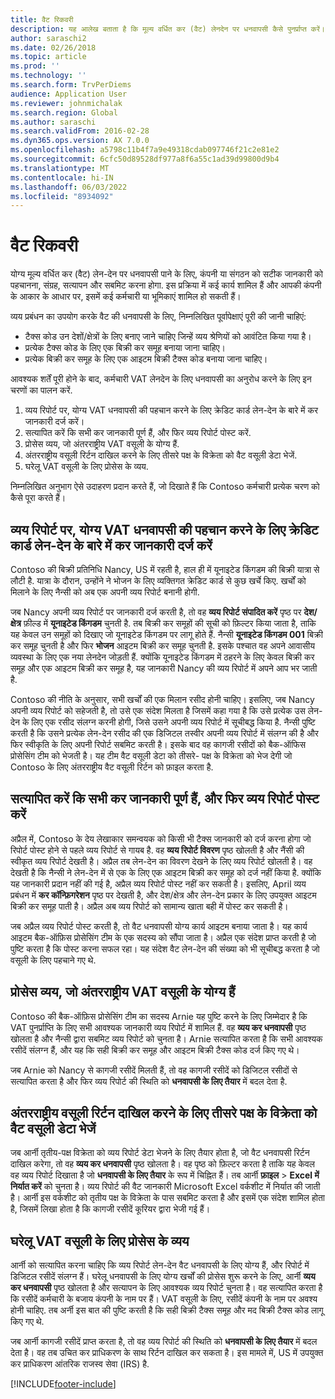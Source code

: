 ```yaml
---
title: वैट रिकवरी
description: यह आलेख बताता है कि मूल्य वर्धित कर (वैट) लेनदेन पर धनवापसी कैसे पुनर्प्राप्त करें।
author: saraschi2
ms.date: 02/26/2018
ms.topic: article
ms.prod: ''
ms.technology: ''
ms.search.form: TrvPerDiems
audience: Application User
ms.reviewer: johnmichalak
ms.search.region: Global
ms.author: saraschi
ms.search.validFrom: 2016-02-28
ms.dyn365.ops.version: AX 7.0.0
ms.openlocfilehash: a5798c11b4f7a9e49318cdab097746f21c2e81e2
ms.sourcegitcommit: 6cfc50d89528df977a8f6a55c1ad39d99800d9b4
ms.translationtype: MT
ms.contentlocale: hi-IN
ms.lasthandoff: 06/03/2022
ms.locfileid: "8934092"
---
```

# <a name="vat-recovery"></a>वैट रिकवरी 

योग्य मूल्य वर्धित कर (वैट) लेन-देन पर धनवापसी पाने के लिए, कंपनी या संगठन को सटीक जानकारी को पहचानना, संग्रह, सत्यापन और सबमिट करना होगा. इस प्रक्रिया में कई कार्य शामिल हैं और आपकी कंपनी के आकार के आधार पर, इसमें कई कर्मचारी या भूमिकाएं शामिल हो सकती हैं।

व्यय प्रबंधन का उपयोग करके वैट की धनवापसी के लिए, निम्नलिखित पूर्वापेक्षाएं पूरी की जानी चाहिएं:

- टैक्स कोड उन देशों/क्षेत्रों के लिए बनाए जाने चाहिए जिन्हें व्यय श्रेणियों को आवंटित किया गया है।
- प्रत्येक टैक्स कोड के लिए एक बिक्री कर समूह बनाया जाना चाहिए।
- प्रत्येक बिक्री कर समूह के लिए एक आइटम बिक्री टैक्स कोड बनाया जाना चाहिए।

आवश्यक शर्तें पूरी होने के बाद, कर्मचारी VAT लेनदेन के लिए धनवापसी का अनुरोध करने के लिए इन चरणों का पालन करें.

1. व्यय रिपोर्ट पर, योग्य VAT धनवापसी की पहचान करने के लिए क्रेडिट कार्ड लेन-देन के बारे में कर जानकारी दर्ज करें।
2. सत्यापित करें कि सभी कर जानकारी पूर्ण हैं, और फिर व्यय रिपोर्ट पोस्ट करें.
3. प्रोसेस व्यय, जो अंतरराष्ट्रीय VAT वसूली के योग्य हैं.
4. अंतरराष्ट्रीय वसूली रिर्टन दाखिल करने के लिए तीसरे पक्ष के विक्रेता को वैट वसूली डेटा भेजें.
5. घरेलू VAT वसूली के लिए प्रोसेस के व्यय.

निम्नलिखित अनुभाग ऐसे उदाहरण प्रदान करते हैं, जो दिखाते हैं कि Contoso कर्मचारी प्रत्येक चरण को कैसे पूरा करते हैं।

## <a name="on-an-expense-report-enter-tax-information-about-credit-card-transactions-to-identify-eligible-vat-refunds"></a>व्यय रिपोर्ट पर, योग्य VAT धनवापसी की पहचान करने के लिए क्रेडिट कार्ड लेन-देन के बारे में कर जानकारी दर्ज करें

Contoso की बिक्री प्रतिनिधि Nancy, US में रहती है, हाल ही में यूनाइटेड किंगडम की बिक्री यात्रा से लौटी है. यात्रा के दौरान, उन्होंने ने भोजन के लिए व्यक्तिगत क्रेडिट कार्ड से कुछ खर्चे किए. खर्चों को मिलाने के लिए नैन्सी को अब एक अपनी व्यय रिपोर्ट बनानी होगी.

जब Nancy अपनी व्यय रिपोर्ट पर जानकारी दर्ज करती है, तो वह **व्यय रिपोर्ट संपादित करें** पृष्ठ पर **देश/क्षेत्र** फ़ील्ड में **यूनाइटेड किंगडम** चुनती है. तब बिक्री कर समूहों की सूची को फ़िल्टर किया जाता है, ताकि यह केवल उन समूहों को दिखाए जो यूनाइटेड किंगडम पर लागू होते हैं. नैन्सी **यूनाइटेड किंगडम 001** बिक्री कर समूह चुनती है और फिर **भोजन** आइटम बिक्री कर समूह चुनती है. इसके पश्चात वह अपने आवासीय व्यवस्था के लिए एक नया लेनदेन जोड़ती हैं. क्योंकि यूनाइटेड किंगडम में ठहरने के लिए केवल बिक्री कर समूह और एक आइटम बिक्री कर समूह है, यह जानकारी Nancy की व्यय रिपोर्ट में अपने आप भर जाती है.

Contoso की नीति के अनुसार, सभी खर्चों की एक मिलान रसीद होनी चाहिए। इसलिए, जब Nancy अपनी व्यय रिपोर्ट को सहेजती है, तो उसे एक संदेश मिलता है जिसमें कहा गया है कि उसे प्रत्येक उस लेन-देन के लिए एक रसीद संलग्न करनी होगी, जिसे उसने अपनी व्यय रिपोर्ट में सूचीबद्ध किया है. नैन्सी पुष्टि करती है कि उसने प्रत्येक लेन-देन रसीद की एक डिजिटल तस्वीर अपनी व्यय रिपोर्ट में संलग्न की है और फिर स्वीकृति के लिए अपनी रिपोर्ट सबमिट करती है। इसके बाद वह कागजी रसीदों को बैक-ऑफिस प्रोसेसिंग टीम को भेजती है। यह टीम वैट वसूली डेटा को तीसरे- पक्ष के विक्रेता को भेज देगी जो Contoso के लिए अंतरराष्ट्रीय वैट वसूली रिर्टन को फ़ाइल करता है.

## <a name="make-sure-that-all-tax-information-is-complete-and-then-post-the-expense-report"></a>सत्यापित करें कि सभी कर जानकारी पूर्ण हैं, और फिर व्यय रिपोर्ट पोस्ट करें

अप्रैल में, Contoso के देय लेखाकार समन्वयक को किसी भी टैक्स जानकारी को दर्ज करना होगा जो रिपोर्ट पोस्ट होने से पहले व्यय रिपोर्ट से गायब है. वह **व्यय रिपोर्ट विवरण** पृष्ठ खोलती है और नैंसी की स्वीकृत व्यय रिपोर्ट देखती है। अप्रैल तब लेन-देन का विवरण देखने के लिए व्यय रिपोर्ट खोलती है। वह देखती है कि नैन्सी ने लेन-देन में से एक के लिए एक आइटम बिक्री कर समूह को दर्ज नहीं किया है. क्योंकि यह जानकारी प्रदान नहीं की गई है, अप्रैल व्यय रिपोर्ट पोस्ट नहीं कर सकती है। इसलिए, April व्यय प्रबंधन में **कर कॉन्फ़िगरेशन** पृष्ठ पर देखती है, और देश/क्षेत्र और लेन-देन प्रकार के लिए उपयुक्त आइटम बिक्री कर समूह पाती है। अप्रैल अब व्यय रिपोर्ट को सामान्य खाता बही में पोस्ट कर सकती है।

जब अप्रैल व्यय रिपोर्ट पोस्ट करती है, तो वैट धनवापसी योग्य कार्य आइटम बनाया जाता है। यह कार्य आइटम बैक-ऑफ़िस प्रोसेसिंग टीम के एक सदस्य को सौंपा जाता है। अप्रैल एक संदेश प्राप्त करती है जो पुष्टि करता है कि पोस्ट करना सफल रहा। यह संदेश वैट लेन-देन की संख्या को भी सूचीबद्ध करता है जो वसूली के लिए पहचाने गए थे.

## <a name="process-expenses-that-are-eligible-for-international-vat-recovery"></a>प्रोसेस व्यय, जो अंतरराष्ट्रीय VAT वसूली के योग्य हैं

Contoso की बैक-ऑफ़िस प्रोसेसिंग टीम का सदस्य Arnie यह पुष्टि करने के लिए जिम्मेदार है कि VAT पुनर्प्राप्ति के लिए सभी आवश्यक जानकारी व्यय रिपोर्ट में शामिल हैं. वह **व्यय कर धनवापसी** पृष्ठ खोलता है और नैन्सी द्वारा सबमिट व्यय रिपोर्ट को चुनता है। Arnie सत्यापित करता है कि सभी आवश्यक रसीदें संलग्न हैं, और यह कि सही बिक्री कर समूह और आइटम बिक्री टैक्स कोड दर्ज किए गए थे।

जब Arnie को Nancy से कागजी रसीदें मिलती हैं, तो वह कागजी रसीदें को डिजिटल रसीदों से सत्यापित करता है और फिर व्यय रिपोर्ट की स्थिति को **धनवापसी के लिए तैयार** में बदल देता है.

## <a name="send-vat-recovery-data-to-the-third-party-vendor-to-file-international-recovery-returns"></a>अंतरराष्ट्रीय वसूली रिर्टन दाखिल करने के लिए तीसरे पक्ष के विक्रेता को वैट वसूली डेटा भेजें

जब आर्नी तृतीय-पक्ष विक्रेता को व्यय रिपोर्ट डेटा भेजने के लिए तैयार होता है, जो वैट धनवापसी रिर्टन दाखिल करेगा, तो वह **व्यय कर धनवापसी** पृष्ठ खोलता है। वह पृष्ठ को फ़िल्टर करता है ताकि यह केवल वह व्यय रिपोर्ट दिखाता है जो **धनवापसी के लिए तैयार** के रूप में चिह्नित हैं। तब आर्नी **फ़ाइल** &gt; **Excel में निर्यात करें** को चुनता है। व्यय रिपोर्ट की वैट जानकारी Microsoft Excel वर्कशीट में निर्यात की जाती है। आर्नी इस वर्कशीट को तृतीय पक्ष के विक्रेता के पास सबमिट करता है और इसमें एक संदेश शामिल होता है, जिसमें लिखा होता है कि कागजी रसीदें कूरियर द्वारा भेजी गई हैं।

## <a name="process-expenses-for-domestic-vat-recovery"></a>घरेलू VAT वसूली के लिए प्रोसेस के व्यय

आर्नी को सत्यापित करना चाहिए कि व्यय रिपोर्ट लेन-देन वैट धनवापसी के लिए योग्य हैं, और रिपोर्ट में डिजिटल रसीदें संलग्न हैं। घरेलू धनवापसी के लिए योग्य खर्चों की प्रोसेस शुरू करने के लिए, आर्नी **व्यय कर धनवापसी** पृष्ठ खोलता है और सत्यापन के लिए आवश्यक व्यय रिपोर्ट चुनता है। वह सत्यापित करता है कि रसीदें कर्मचारी के बजाय कंपनी के नाम पर हैं। VAT वसूली के लिए, रसीदें कंपनी के नाम पर अवश्य होनी चाहिए. तब अर्नी इस बात की पुष्टि करती है कि सही बिक्री टैक्स समूह और मद बिक्री टैक्स कोड लागू किए गए थे.

जब आर्नी कागजी र‍सीदें प्राप्त करता है, तो वह व्यय रिपोर्ट की स्थिति को **धनवापसी के लिए तैयार** में बदल देता है। वह तब उचित कर प्राधिकरण के साथ रिर्टन दाखिल कर सकता है। इस मामले में, US में उपयुक्त कर प्राधिकरण आंतरिक राजस्व सेवा (IRS) है.


[!INCLUDE[footer-include](../includes/footer-banner.md)]